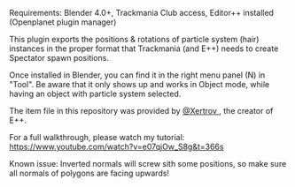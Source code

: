 Requirements: Blender 4.0+, Trackmania Club access, Editor++ installed (Openplanet plugin manager)

This plugin exports the positions & rotations of particle system (hair) instances in the proper format that Trackmania (and E++) needs to create Spectator spawn positions.

Once installed in Blender, you can find it in the right menu panel (N) in "Tool". Be aware that it only shows up and works in Object mode, while having an object with particle system selected.

The item file in this repository was provided by [@Xertrov ](https://github.com/XertroV), the creator of E++.

For a full walkthrough, please watch my tutorial: https://www.youtube.com/watch?v=e07qjOw_S8g&t=366s

Known issue: Inverted normals will screw sith some positions, so make sure all normals of polygons are facing upwards!
